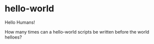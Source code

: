 # hello-world

Hello Humans!

How many times can a hello-world scripts be written before the world helloes?
